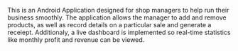 This is an Android Application designed for shop managers to help run their business smoothly. 
The application allows the manager to add and remove products, as well as record details on a particular sale and generate a receiept. 
Additionaly, a live dashboard is implemented so real-time statistics like monthly profit and revenue can be viewed.
